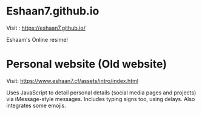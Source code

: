 # Eshaan7.github.io

Visit : https://eshaan7.github.io/

Eshaam's Online resime!

# Personal website (Old website)

Visit: https://www.eshaan7.cf/assets/intro/index.html

Uses JavaScript to detail personal details (social media pages and projects) via iMessage-style messages. Includes typing signs too, using delays. Also integrates some emojis.

